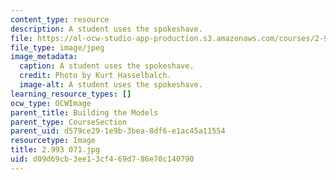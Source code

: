 ```yaml
---
content_type: resource
description: A student uses the spokeshave.
file: https://ol-ocw-studio-app-production.s3.amazonaws.com/courses/2-993-special-topics-in-mechanical-engineering-the-art-and-science-of-boat-design-january-iap-2007/d09d69cb3ee13cf469d786e70c140790_2993071.jpg
file_type: image/jpeg
image_metadata:
  caption: A student uses the spokeshave.
  credit: Photo by Kurt Hasselbalch.
  image-alt: A student uses the spokeshave.
learning_resource_types: []
ocw_type: OCWImage
parent_title: Building the Models
parent_type: CourseSection
parent_uid: d579ce29-1e9b-3bea-8df6-e1ac45a11554
resourcetype: Image
title: 2.993 071.jpg
uid: d09d69cb-3ee1-3cf4-69d7-86e70c140790
---
```

